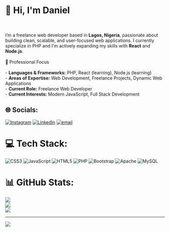 # 👨 Hi, I'm Daniel<br><br>
I’m a freelance web developer based in **Lagos, Nigeria**, passionate about building clean, scalable, and user-focused web applications. I currently specialize in PHP and I'm actively expanding my skills with **React** and **Node.js**.<br><br>💼 Professional Focus<br><br>- **Languages & Frameworks:** PHP, React (learning), Node.js (learning)<br>- **Areas of Expertise:** Web Development, Freelance Projects, Dynamic Web Applications<br>- **Current Role:** Freelance Web Developer<br>- **Current Interests:** Modern JavaScript, Full Stack Development

## 🌐 Socials:
[![Instagram](https://img.shields.io/badge/Instagram-%23E4405F.svg?logo=Instagram&logoColor=white)](https://instagram.com/daniel.wanna.be) 
[![LinkedIn](https://img.shields.io/badge/LinkedIn-%230077B5.svg?logo=linkedin&logoColor=white)](https://www.linkedin.com/in/daniel-chidera-9b784431b/) 
[![email](https://img.shields.io/badge/Email-D14836?logo=gmail&logoColor=white)](mailto:chairmandaniel1@gmail.com) 

# 💻 Tech Stack:
![CSS3](https://img.shields.io/badge/css3-%231572B6.svg?style=for-the-badge&logo=css3&logoColor=white) ![JavaScript](https://img.shields.io/badge/javascript-%23323330.svg?style=for-the-badge&logo=javascript&logoColor=%23F7DF1E) ![HTML5](https://img.shields.io/badge/html5-%23E34F26.svg?style=for-the-badge&logo=html5&logoColor=white) ![PHP](https://img.shields.io/badge/php-%23777BB4.svg?style=for-the-badge&logo=php&logoColor=white) ![Bootstrap](https://img.shields.io/badge/bootstrap-%238511FA.svg?style=for-the-badge&logo=bootstrap&logoColor=white) ![Apache](https://img.shields.io/badge/apache-%23D42029.svg?style=for-the-badge&logo=apache&logoColor=white) ![MySQL](https://img.shields.io/badge/mysql-4479A1.svg?style=for-the-badge&logo=mysql&logoColor=white)
# 📊 GitHub Stats:
![](https://github-readme-stats.vercel.app/api?username=Chairman-daniel&theme=dark&hide_border=false&include_all_commits=false&count_private=false)<br/>
![](https://nirzak-streak-stats.vercel.app/?user=Chairman-daniel&theme=dark&hide_border=false)<br/>
![](https://github-readme-stats.vercel.app/api/top-langs/?username=Chairman-daniel&theme=dark&hide_border=false&include_all_commits=false&count_private=false&layout=compact)

---
[![](https://visitcount.itsvg.in/api?id=Chairman-daniel&icon=0&color=0)](https://visitcount.itsvg.in)

<!-- Proudly created with GPRM ( https://gprm.itsvg.in ) -->
